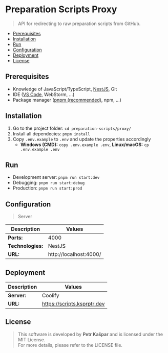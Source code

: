 # Preparation Scripts Proxy

> API for redirecting to raw preparation scripts from GitHub.

- [Prerequisites](#prerequisites)
- [Installation](#installation)
- [Run](#run)
- [Configuration](#configuration)
- [Deployment](#deployment)
- [License](#license)

## Prerequisites

- Knowledge of JavaScript/TypeScript, [NestJS](https://nestjs.com/), Git
- IDE ([VS Code](https://code.visualstudio.com/), WebStorm, ...)
- Package manager ([pnpm (recommended)](https://pnpm.io/installation), npm, ...)

## Installation

1. Go to the project folder: `cd preparation-scripts/proxy/`
2. Install all dependecies: `pnpm install`
3. Copy `.env.example` to `.env` and update the properties accordingly
   - **Windows (CMD):** `copy .env.example .env`, **Linux/macOS:** `cp .env.example .env`

## Run

- Development server: `pnpm run start:dev`
- Debugging: `pnpm run start:debug`
- Production: `pnpm run start:prod`

## Configuration

> Server

| Description       | Values                 |
| ----------------- | ---------------------- |
| **Ports:**        | 4000                   |
| **Technologies:** | NestJS                 |
| **URL:**          | http://localhost:4000/ |

## Deployment

| Description | Values                      |
| ----------- | --------------------------- |
| **Server:** | Coolify                     |
| **URL:**    | https://scripts.ksprptr.dev |

## License

> This software is developed by **Petr Kašpar** and is licensed under the MIT License.  
> For more details, please refer to the LICENSE file.
